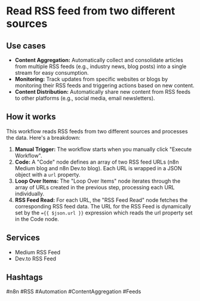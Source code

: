 # Read RSS feed from two different sources

## Use cases

- **Content Aggregation:** Automatically collect and consolidate articles from multiple RSS feeds (e.g., industry news, blog posts) into a single stream for easy consumption.
- **Monitoring:** Track updates from specific websites or blogs by monitoring their RSS feeds and triggering actions based on new content.
- **Content Distribution:** Automatically share new content from RSS feeds to other platforms (e.g., social media, email newsletters).

## How it works

This workflow reads RSS feeds from two different sources and processes the data. Here's a breakdown:

1.  **Manual Trigger:** The workflow starts when you manually click "Execute Workflow".
2.  **Code:** A "Code" node defines an array of two RSS feed URLs (n8n Medium blog and n8n Dev.to blog). Each URL is wrapped in a JSON object with a `url` property.
3.  **Loop Over Items:** The "Loop Over Items" node iterates through the array of URLs created in the previous step, processing each URL individually.
4.  **RSS Feed Read:** For each URL, the "RSS Feed Read" node fetches the corresponding RSS feed data. The URL for the RSS Feed is dynamically set by the `={{ $json.url }}` expression which reads the url property set in the Code node.

## Services

-   Medium RSS Feed
-   Dev.to RSS Feed

## Hashtags

#n8n #RSS #Automation #ContentAggregation #Feeds
